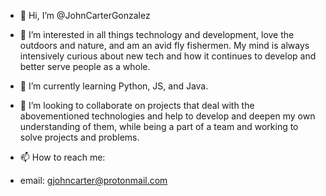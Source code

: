 - 👋 Hi, I’m @JohnCarterGonzalez

- 👀 I’m interested in all things technology and development, love the outdoors and nature, and am an avid fly fishermen. My mind is always intensively curious about new tech and how it continues to develop and better serve people as a whole. 

- 🌱 I’m currently learning Python, JS, and Java.

- 💞️ I’m looking to collaborate on projects that deal with the abovementioned technologies and help to develop and deepen my own understanding of them, while being a part of a team and working to solve projects and problems. 

- 📫 How to reach me:
-   email: gjohncarter@protonmail.com
 

<!---
JohnCarterGonzalez/JohnCarterGonzalez is a ✨ special ✨ repository because its `README.md` (this file) appears on your GitHub profile.
You can click the Preview link to take a look at your changes.
--->
